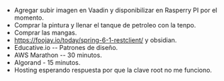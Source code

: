 
* Agregar subir imagen en Vaadin y disponibilizar en Rasperry PI por el momento.
* Comprar la pintura y llenar el tanque de petroleo con la tenpo.
* Comprar las mangas.
* https://foojay.io/today/spring-6-1-restclient/ y obsidian.
* Educative.io -- Patrones de diseño.
* AWS Marathon -- 30 minutos.
* Algorand - 15 minutos.
* Hosting esperando respuesta por que la clave root no me funciono.





